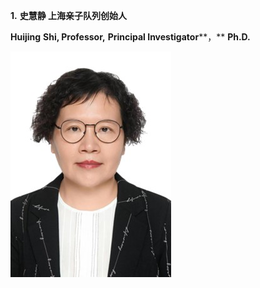 **1.**  **史慧静 上海亲子队列创始人**

**Huijing** **Shi, Professor,** **Principal Investigator****，** **Ph.D.** 

![](image/1.jpg)

